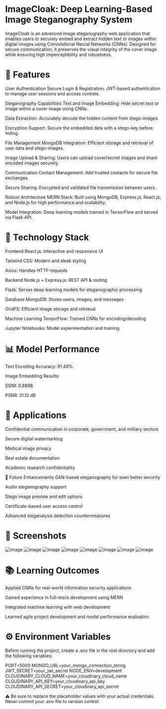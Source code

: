 # ImageCloak: Deep Learning-Based Image Steganography System
ImageCloak is an advanced image steganography web application that enables users to securely embed and extract hidden text or images within digital images using Convolutional Neural Networks (CNNs). Designed for secure communication, it preserves the visual integrity of the cover image while ensuring high imperceptibility and robustness.

# 🔐 Features
User Authentication
Secure Login & Registration: JWT-based authentication to manage user sessions and access controls.

Steganography Capabilities
Text and Image Embedding: Hide secret text or image within a cover image using CNNs.

Data Extraction: Accurately decode the hidden content from stego-images.

Encryption Support: Secure the embedded data with a stego-key before hiding.

File Management
MongoDB Integration: Efficient storage and retrieval of user data and stego-images.

Image Upload & Sharing: Users can upload cover/secret images and share encoded images securely.

Communication
Contact Management: Add trusted contacts for secure file exchanges.

Secure Sharing: Encrypted and validated file transmission between users.

Robust Architecture
MERN Stack: Built using MongoDB, Express.js, React.js, and Node.js for high performance and scalability.

Model Integration: Deep learning models trained in TensorFlow and served via Flask API.

# 🧠 Technology Stack
Frontend
React.js: Interactive and responsive UI

Tailwind CSS: Modern and sleek styling

Axios: Handles HTTP requests

Backend
Node.js + Express.js: REST API & routing

Flask: Serves deep learning models for steganographic processing

Database
MongoDB: Stores users, images, and messages

GridFS: Efficient image storage and retrieval

Machine Learning
TensorFlow: Trained CNNs for encoding/decoding

Jupyter Notebooks: Model experimentation and training

# 📊 Model Performance
Text Encoding Accuracy: 91.48%

Image Embedding Results:

SSIM: 0.8898

PSNR: 31.12 dB

# 🎯 Applications
Confidential communication in corporate, government, and military sectors

Secure digital watermarking

Medical image privacy

Real estate documentation

Academic research confidentiality

🚀 Future Enhancements
GAN-based steganography for even better security

Audio steganography support

Stego image preview and edit options

Certificate-based user access control

Advanced steganalysis detection countermeasures
# 📸 Screenshots
![image](https://github.com/user-attachments/assets/442a69dc-039f-40ce-90c4-b680f7608461)
![image](https://github.com/user-attachments/assets/258c5c00-aaff-48d1-82a4-505126948446)
![image](https://github.com/user-attachments/assets/5212e026-cf45-4b52-9a8f-f881661f65b3)
![image](https://github.com/user-attachments/assets/8b6f7b26-fc17-4aca-8be2-63e8dff7869d)
![image](https://github.com/user-attachments/assets/caab9ca5-fe0b-4d34-9238-a7869a7fa77b)
![image](https://github.com/user-attachments/assets/12c8b931-f5a1-4a73-9a07-cd13d1e4d066)
![image](https://github.com/user-attachments/assets/f3efe7f2-82d6-47ee-8f18-bd8b1e721830)
![image](https://github.com/user-attachments/assets/06093f61-4664-4652-9576-c967c71e56c4)


# 📚 Learning Outcomes
Applied CNNs for real-world information security applications

Gained experience in full-stack development using MERN

Integrated machine learning with web development

Learned agile project development and model performance evaluation

# ⚙️ Environment Variables
Before running the project, create a .env file in the root directory and add the following variables:

PORT=5000
MONGO_URL=your_mongo_connection_string
JWT_SECRET=your_jwt_secret
NODE_ENV=development
CLOUDINARY_CLOUD_NAME=your_cloudinary_cloud_name
CLOUDINARY_API_KEY=your_cloudinary_api_key
CLOUDINARY_API_SECRET=your_cloudinary_api_secret

⚠️ Be sure to replace the placeholder values with your actual credentials. Never commit your .env file to version control.
